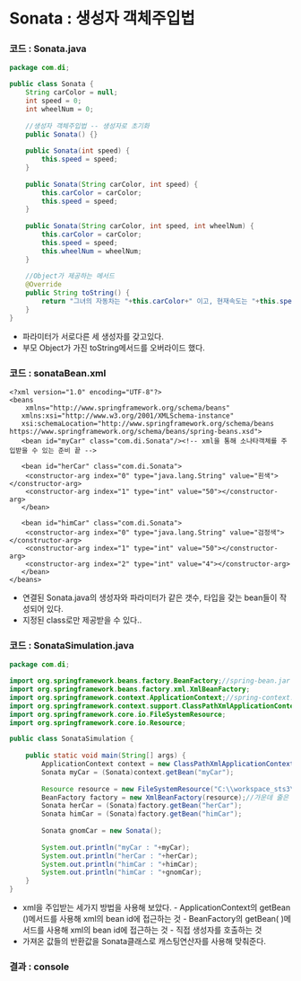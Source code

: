 # Sonata : 생성자 객체주입법

### 코드 : Sonata.java

```java
package com.di;

public class Sonata {
	String carColor = null;
	int speed = 0;
	int wheelNum = 0;
	
	//생성자 객체주입법 -- 생성자로 초기화
	public Sonata() {}
	
	public Sonata(int speed) {
		this.speed = speed;
	}
	
	public Sonata(String carColor, int speed) {
		this.carColor = carColor;
		this.speed = speed;
	}
	
	public Sonata(String carColor, int speed, int wheelNum) {
		this.carColor = carColor;
		this.speed = speed;
		this.wheelNum = wheelNum;
	}
	
	//Object가 제공하는 메서드
	@Override
	public String toString() {
		return "그녀의 자동차는 "+this.carColor+" 이고, 현재속도는 "+this.speed+" 이고, 바퀴 수는 "+this.wheelNum;
	}
}
```

* 파라미터가 서로다른 세 생성자를 갖고있다.
* 부모 Object가 가진 toString메서드를 오버라이드 했다.

### 코드 : sonataBean.xml

```markup
<?xml version="1.0" encoding="UTF-8"?>
<beans 
    xmlns="http://www.springframework.org/schema/beans"
   xmlns:xsi="http://www.w3.org/2001/XMLSchema-instance"
   xsi:schemaLocation="http://www.springframework.org/schema/beans https://www.springframework.org/schema/beans/spring-beans.xsd">
   <bean id="myCar" class="com.di.Sonata"/><!-- xml을 통해 소나타객체를 주입받을 수 있는 준비 끝 -->
   
   <bean id="herCar" class="com.di.Sonata">
   	<constructor-arg index="0" type="java.lang.String" value="흰색"></constructor-arg>
   	<constructor-arg index="1" type="int" value="50"></constructor-arg>
   </bean>
   
   <bean id="himCar" class="com.di.Sonata">
   	<constructor-arg index="0" type="java.lang.String" value="검정색"></constructor-arg>
   	<constructor-arg index="1" type="int" value="50"></constructor-arg>
   	<constructor-arg index="2" type="int" value="4"></constructor-arg>
   </bean>
</beans>
```

* 연결된 Sonata.java의 생성자와 파라미터가 같은 갯수, 타입을 갖는 bean들이 작성되어 있다.
* 지정된 class로만 제공받을 수 있다..

### 코드 : SonataSimulation.java

```java
package com.di;

import org.springframework.beans.factory.BeanFactory;//spring-bean.jar
import org.springframework.beans.factory.xml.XmlBeanFactory;
import org.springframework.context.ApplicationContext;//spring-context.jar
import org.springframework.context.support.ClassPathXmlApplicationContext;
import org.springframework.core.io.FileSystemResource;
import org.springframework.core.io.Resource;

public class SonataSimulation {
	
	public static void main(String[] args) {
		ApplicationContext context = new ClassPathXmlApplicationContext("com\\di\\sonataBean.xml");
		Sonata myCar = (Sonata)context.getBean("myCar");
		
		Resource resource = new FileSystemResource("C:\\workspace_sts3\\spring3\\src\\main\\java\\com\\di\\sonataBean.xml");
	    BeanFactory factory = new XmlBeanFactory(resource);//가운데 줄은 depricated대상이다.
	    Sonata herCar = (Sonata)factory.getBean("herCar");
	    Sonata himCar = (Sonata)factory.getBean("himCar");
	    
	    Sonata gnomCar = new Sonata();
	    
	    System.out.println("myCar : "+myCar);
	    System.out.println("herCar : "+herCar);
	    System.out.println("himCar : "+himCar);
	    System.out.println("himCar : "+gnomCar);
	}
}
```

* xml을 주입받는 세가지 방법을 사용해 보았다. - ApplicationContext의 getBean \(\)메서드를 사용해 xml의 bean id에 접근하는 것 - BeanFactory의 getBean\( \)메서드를 사용해 xml의 bean id에 접근하는 것 - 직접 생성자를 호출하는 것
* 가져온 값들의 반환값을 Sonata클래스로 캐스팅연산자를 사용해 맞춰준다.

### 결과 : console

